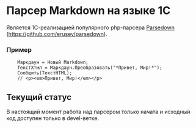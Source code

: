 # Парсер Markdown на языке 1С

Является 1С-реализацией популярного php-парсера [Parsedown](https://github.com/erusev/parsedown) (https://github.com/erusev/parsedown).

### Пример

```bsl
	Маркдаун = Новый Markdown;
	ТекстХтмл = Маркдаун.Преобразовать("*Привет, Мир!*");
	Сообщить(ТекстHTML);
	// <p><em>Привет, Мир!</em></p>
```


## Текущий статус

В настоящий момент работа над парсером только начата и исходный код доступен только в devel-ветке.
